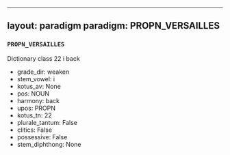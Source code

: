
---
layout: paradigm
paradigm: PROPN_VERSAILLES
---
### ` PROPN_VERSAILLES `

Dictionary class 22 i back
* grade_dir: weaken
* stem_vowel: i
* kotus_av: None
* pos: NOUN
* harmony: back
* upos: PROPN
* kotus_tn: 22
* plurale_tantum: False
* clitics: False
* possessive: False
* stem_diphthong: None
